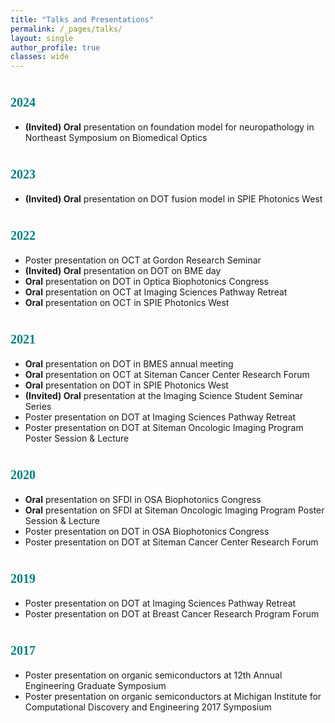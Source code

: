 ```yaml
---
title: "Talks and Presentations"
permalink: /_pages/talks/
layout: single
author_profile: true
classes: wide
---
```

# <span style="color:teal; font-family:Comic Sans MS;font-size: 20px;">2024</span>
- __(Invited) Oral__ presentation on foundation model for neuropathology in	Northeast Symposium on Biomedical Optics

# <span style="color:teal; font-family:Comic Sans MS;font-size: 20px;">2023</span>
- __(Invited) Oral__ presentation on DOT fusion model in SPIE Photonics West

# <span style="color:teal; font-family:Comic Sans MS;font-size: 20px;">2022</span>
- Poster presentation on OCT at Gordon Research Seminar 
- __(Invited) Oral__ presentation on DOT on BME day 
- __Oral__ presentation on DOT in Optica Biophotonics Congress 
- __Oral__ presentation on OCT at Imaging Sciences Pathway Retreat 
- __Oral__ presentation on OCT in SPIE Photonics West


# <span style="color:teal; font-family:Comic Sans MS;font-size: 20px;">2021</span>
- __Oral__ presentation on DOT in BMES annual meeting
- __Oral__ presentation on OCT at Siteman Cancer Center Research Forum
- __Oral__ presentation on DOT in SPIE Photonics West
- __(Invited) Oral__ presentation at the Imaging Science Student Seminar Series
- Poster presentation on DOT at Imaging Sciences Pathway Retreat
- Poster presentation on DOT at Siteman Oncologic Imaging Program Poster Session & Lecture


# <span style="color:teal; font-family:Comic Sans MS;font-size: 20px;">2020</span>
- __Oral__ presentation on SFDI in OSA Biophotonics Congress
- __Oral__ presentation on SFDI at Siteman Oncologic Imaging Program Poster Session & Lecture
- Poster presentation on DOT in OSA Biophotonics Congress
- Poster presentation on DOT at Siteman Cancer Center Research Forum


# <span style="color:teal; font-family:Comic Sans MS;font-size: 20px;">2019</span>
- Poster presentation on DOT at Imaging Sciences Pathway Retreat
- Poster presentation on DOT at Breast Cancer Research Program Forum


# <span style="color:teal; font-family:Comic Sans MS;font-size: 20px;">2017</span>
- Poster presentation on organic semiconductors at 12th Annual Engineering Graduate Symposium 
- Poster presentation on organic semiconductors at Michigan Institute for Computational Discovery and Engineering 2017 Symposium
